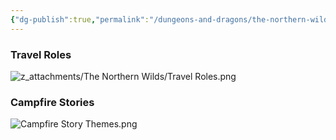 ```yaml
---
{"dg-publish":true,"permalink":"/dungeons-and-dragons/the-northern-wilds/players/reference-material/travelling-options/","tags":["TTRPG/Campaigns/Northern-Wilds","SRD"]}
---
```


### Travel Roles
![z_attachments/The Northern Wilds/Travel Roles.png](/img/user/z_attachments/The%20Northern%20Wilds/Travel%20Roles.png)

### Campfire Stories
![Campfire Story Themes.png](/img/user/z_attachments/The%20Northern%20Wilds/Campfire%20Story%20Themes.png)